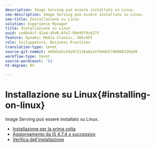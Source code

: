 ```yaml
---
description: Image Serving può essere installato su Linux.
seo-description: Image Serving può essere installato su Linux.
seo-title: Installazione su Linux
solution: Experience Manager
title: Installazione su Linux
uuid: ced0a4cf-42a4-45d6-8fa7-99e95f9c627f
feature: Dynamic Media Classic, SDK/API
role: Sviluppatore, Business Practices
translation-type: tm+mt
source-git-commit: 469d1a5c43a972116a8a2efb0de5708800130a99
workflow-type: tm+mt
source-wordcount: '51'
ht-degree: 0%

---
```



# Installazione su Linux{#installing-on-linux}

Image Serving può essere installato su Linux.

* [Installazione per la prima volta](t-first-install-lin.md)
* [Aggiornamento da IS 4.7.4 o successivo](t-update-lin.md)
* [Verifica dell&#39;installazione](t-verify-install-lin.md)
